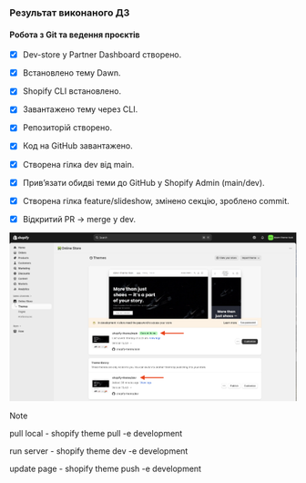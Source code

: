 ### Результат виконаного ДЗ

#### Робота з Git та ведення проєктів

- [x] Dev-store у Partner Dashboard створено.

- [x] Встановлено тему Dawn.

- [x] Shopify CLI встановлено.

- [x] Завантажено тему через CLI.

- [x] Репозиторій створено.

- [x] Код на GitHub завантажено.

- [x] Створена гілка dev від main.

- [x] Прив’язати обидві теми до GitHub у Shopify Admin (main/dev).

- [x] Створена гілка feature/slideshow, змінено секцію, зроблено commit.

- [x] Відкритий PR → merge у dev.

![Results](./screens/screen_01.png)

> [!NOTE]
>
> pull local - shopify theme pull -e development
>
> run server - shopify theme dev -e development
>
> update page - shopify theme push -e development
